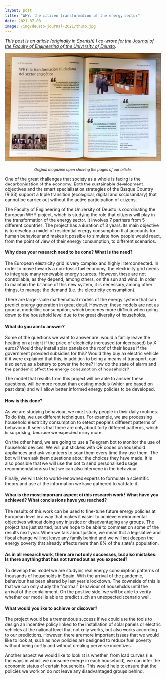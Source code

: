 ```yaml
---
layout: post
title: "WHY: the citizen transformation of the energy sector"
date: 2021-07-08
image: /img/deusto-journal-2021/thumb.jpg
---
```

_This post is an article (originally in Spanish) I co-wrote for the [Journal of the Faculty of Engineering of the University of Deusto](https://www.slideshare.net/deusto/deusto-ingeniera-22-ao-2021)._

![](/img/deusto-journal-2021/journal-pic.jpg)
*<center><small>Original magazine open showing the pages of our article.</small></center>*

One of the great challenges that society as a whole is facing is the decarbonisation of the economy. Both the sustainable development objectives and the smart specialisation strategies of the Basque Country (RIS3) support a triple transition (ecological, digital and sociosanitary) that cannot be carried out without the active participation of citizens.

The Faculty of Engineering of the University of Deusto is coordinating the European WHY project, which is studying the role that citizens will play in the transformation of the energy sector. It involves 7 partners from 5 different countries. The project has a duration of 3 years. Its main objective is to develop a model of residential energy consumption that accounts for human behaviour and makes it possible to simulate how people would react, from the point of view of their energy consumption, to different scenarios.

#### Why does your research need to be done? What is the need?

The European electricity grid is very complex and highly interconnected. In order to move towards a non-fossil fuel economy, the electricity grid needs to integrate many renewable energy sources. However, these are not controllable, as they depend, among others, on the sun and wind. In order to maintain the balance of this new system, it is necessary, among other things, to manage the demand (i.e. the electricity consumption).

There are large-scale mathematical models of the energy system that can predict energy generation in great detail. However, these models are not as good at modelling consumption, which becomes more difficult when going down to the household level due to the great diversity of households.

####  What do you aim to answer?

Some of the questions we want to answer are: would a family leave the heating on at night if the price of electricity increased (or decreased) by X euros? Would they install solar panels on the roof of their house if the government provided subsidies for this? Would they buy an electric vehicle if it were explained that this, in addition to being a means of transport, can also serve as a battery to power the home? How do the state of alarm and the pandemic affect the energy consumption of households?

The model that results from this project will be able to answer these questions, will be more robust than existing models (which are based on past data) and will allow better informed energy policies to be developed.

####  How is this done? 

As we are studying behaviour, we must study people in their daily routines. To do this, we use different techniques. For example, we are processing household electricity consumption to detect people's different patterns of behaviour. It seems that there are only about forty different patterns, which is surprising, because we expected many more. 

On the other hand, we are going to use a Telegram bot to monitor the use of household devices. We will put stickers with QR codes on household appliances and ask volunteers to scan them every time they use them. The bot will then ask them questions about the choices they have made. It is also possible that we will use the bot to send personalised usage recommendations so that we can also intervene in the behaviour.

Finally, we will talk to world-renowned experts to formulate a scientific theory and use all the information we have gathered to validate it.

#### What is the most important aspect of this research work? What have you achieved? What conclusions have you reached?

The results of this work can be used to fine-tune future energy policies at European level in a way that makes it easier to achieve environmental objectives without doing any injustice or disadvantaging any groups. The project has just started, but we hope to be able to comment on some of the results next year. When we talk about justice, we mean that a legislative and fiscal change will not leave any family behind and we will not deepen the energy poverty that already affects more than 8% of the state's population.

#### As in all research work, there are not only successes, but also mistakes. Is there anything that has not turned out as you expected?

To develop this model we are studying real energy consumption patterns of thousands of households in Spain. With the arrival of the pandemic, behaviour has been altered by last year's lockdown. The downside of this is that we can only study the "normal" behaviour of households until the arrival of the containment. On the positive side, we will be able to verify whether our model is able to predict such an unexpected scenario well.

#### What would you like to achieve or discover?

The project would be a tremendous success if we could use the tools to design an incentive policy linked to the installation of solar panels or electric vehicles at the national level that not only works, but also works according to our predictions. However, there are more important issues that we would like to look at, such as how policies are designed to reduce fuel poverty without being costly and without creating perverse incentives.

Another aspect we would like to look at is whether, from load curves (i.e. the ways in which we consume energy in each household), we can infer the economic status of certain households. This would help to ensure that the policies we work on do not leave any disadvantaged groups behind.